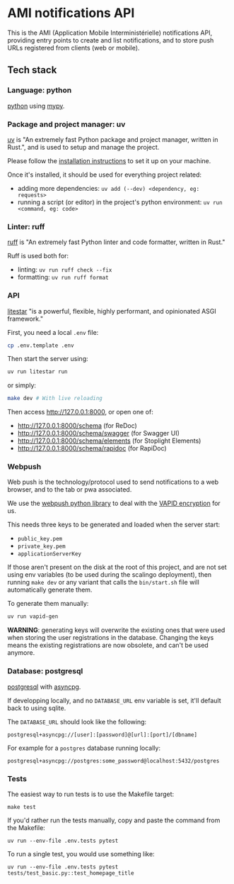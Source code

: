 # AMI notifications API

This is the AMI (Application Mobile Interministérielle) notifications API,
providing entry points to create and list notifications, and to store push URLs
registered from clients (web or mobile).


## Tech stack

### Language: python

[python](https://docs.python.org) using
[mypy](https://mypy.readthedocs.io/en/latest/).

### Package and project manager: uv

[uv](https://docs.astral.sh/uv/) is "An extremely fast Python package and
project manager, written in Rust.", and is used to setup and manage the project.

Please follow the [installation
instructions](https://docs.astral.sh/uv/getting-started/installation/) to set it
up on your machine.

Once it's installed, it should be used for everything project related:
- adding more dependencies: `uv add (--dev) <dependency, eg: requests>`
- running a script (or editor) in the project's python environment: `uv run
<command, eg: code>`

### Linter: ruff

[ruff](https://docs.astral.sh/ruff/) is "An extremely fast Python linter and
code formatter, written in Rust."

Ruff is used both for:
- linting: `uv run ruff check --fix`
- formatting: `uv run ruff format`

### API

[litestar](https://docs.litestar.dev/latest/index.html) "is a powerful,
flexible, highly performant, and opinionated ASGI framework."

First, you need a local `.env` file:
```sh
cp .env.template .env
```

Then start the server using:
```sh
uv run litestar run
```

or simply:
```sh
make dev # With live reloading
```

Then access http://127.0.0.1:8000, or open one of:
- http://127.0.0.1:8000/schema (for ReDoc)
- http://127.0.0.1:8000/schema/swagger (for Swagger UI)
- http://127.0.0.1:8000/schema/elements (for Stoplight Elements)
- http://127.0.0.1:8000/schema/rapidoc (for RapiDoc)

### Webpush

Web push is the technology/protocol used to send notifications to a web browser,
and to the tab or pwa associated.

We use the [webpush python library](https://pypi.org/project/webpush/) to deal with the
[VAPID encryption](https://blog.mozilla.org/services/2016/08/23/sending-vapid-identified-webpush-notifications-via-mozillas-push-service/)
for us.

This needs three keys to be generated and loaded when the server start:
- `public_key.pem`
- `private_key.pem`
- `applicationServerKey`

If those aren't present on the disk at the root of this project, and are not set using
env variables (to be used during the scalingo deployment), then running `make dev`
or any variant that calls the `bin/start.sh` file will automatically generate them.

To generate them manually:
```sh
uv run vapid-gen
```

**WARNING**: generating keys will overwrite the existing ones that were used
when storing the user registrations in the database. Changing the keys means the
existing registrations are now obsolete, and can't be used anymore.

### Database: postgresql

[postgresql](https://www.postgresql.org/) with
[asyncpg](https://magicstack.github.io/asyncpg/current/).

If developping locally, and no `DATABASE_URL` env variable is set, it'll default
back to using sqlite.

The `DATABASE_URL` should look like the following:
```
postgresql+asyncpg://[user]:[password]@[url]:[port]/[dbname]
```

For example for a `postgres` database running locally:
```
postgresql+asyncpg://postgres:some_password@localhost:5432/postgres
```

### Tests

The easiest way to run tests is to use the Makefile target:
```
make test
```

If you'd rather run the tests manually, copy and paste the command from the Makefile:
```
uv run --env-file .env.tests pytest
```


To run a single test, you would use something like:
```
uv run --env-file .env.tests pytest tests/test_basic.py::test_homepage_title
```
